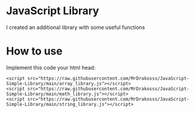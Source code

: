 # JavaScript Library

I created an additional library with some useful functions

# How to use
Implement this code your html head:
```
<script src="https://raw.githubusercontent.com/MrDrakosss/JavaScript-Simple-Library/main/array_library.js"></script>
<script src="https://raw.githubusercontent.com/MrDrakosss/JavaScript-Simple-Library/main/math_library.js"></script>
<script src="https://raw.githubusercontent.com/MrDrakosss/JavaScript-Simple-Library/main/string_library.js"></script>
```

